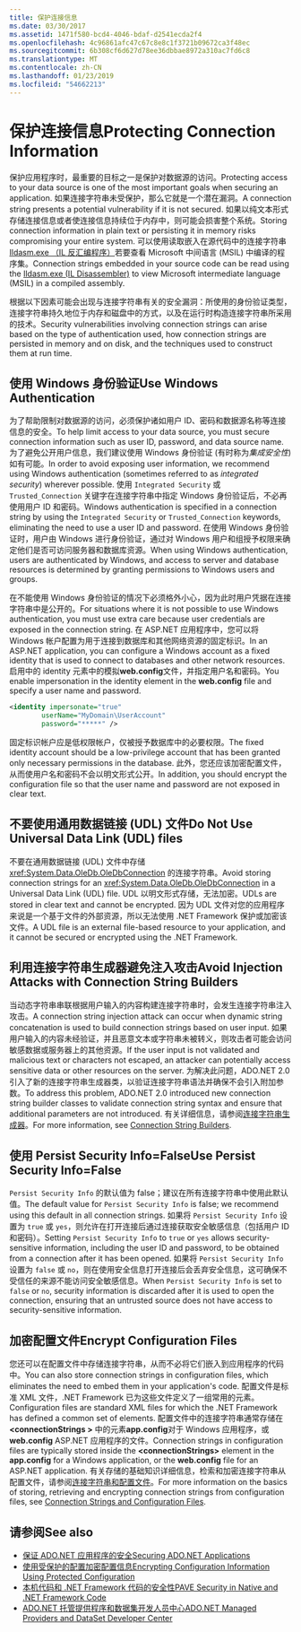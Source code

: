 ```yaml
---
title: 保护连接信息
ms.date: 03/30/2017
ms.assetid: 1471f580-bcd4-4046-bdaf-d2541ecda2f4
ms.openlocfilehash: 4c96861afc47c67c8e8c1f3721b09672ca3f48ec
ms.sourcegitcommit: 6b308cf6d627d78ee36dbbae8972a310ac7fd6c8
ms.translationtype: MT
ms.contentlocale: zh-CN
ms.lasthandoff: 01/23/2019
ms.locfileid: "54662213"
---
```

# <a name="protecting-connection-information"></a><span data-ttu-id="61a62-102">保护连接信息</span><span class="sxs-lookup"><span data-stu-id="61a62-102">Protecting Connection Information</span></span>
<span data-ttu-id="61a62-103">保护应用程序时，最重要的目标之一是保护对数据源的访问。</span><span class="sxs-lookup"><span data-stu-id="61a62-103">Protecting access to your data source is one of the most important goals when securing an application.</span></span> <span data-ttu-id="61a62-104">如果连接字符串未受保护，那么它就是一个潜在漏洞。</span><span class="sxs-lookup"><span data-stu-id="61a62-104">A connection string presents a potential vulnerability if it is not secured.</span></span> <span data-ttu-id="61a62-105">如果以纯文本形式存储连接信息或者使连接信息持续位于内存中，则可能会损害整个系统。</span><span class="sxs-lookup"><span data-stu-id="61a62-105">Storing connection information in plain text or persisting it in memory risks compromising your entire system.</span></span> <span data-ttu-id="61a62-106">可以使用读取嵌入在源代码中的连接字符串[Ildasm.exe （IL 反汇编程序）](../../../../docs/framework/tools/ildasm-exe-il-disassembler.md)若要查看 Microsoft 中间语言 (MSIL) 中编译的程序集。</span><span class="sxs-lookup"><span data-stu-id="61a62-106">Connection strings embedded in your source code can be read using the [Ildasm.exe (IL Disassembler)](../../../../docs/framework/tools/ildasm-exe-il-disassembler.md) to view Microsoft intermediate language (MSIL) in a compiled assembly.</span></span>  
  
 <span data-ttu-id="61a62-107">根据以下因素可能会出现与连接字符串有关的安全漏洞：所使用的身份验证类型，连接字符串持久地位于内存和磁盘中的方式，以及在运行时构造连接字符串所采用的技术。</span><span class="sxs-lookup"><span data-stu-id="61a62-107">Security vulnerabilities involving connection strings can arise based on the type of authentication used, how connection strings are persisted in memory and on disk, and the techniques used to construct them at run time.</span></span>  
  
## <a name="use-windows-authentication"></a><span data-ttu-id="61a62-108">使用 Windows 身份验证</span><span class="sxs-lookup"><span data-stu-id="61a62-108">Use Windows Authentication</span></span>  
 <span data-ttu-id="61a62-109">为了帮助限制对数据源的访问，必须保护诸如用户 ID、密码和数据源名称等连接信息的安全。</span><span class="sxs-lookup"><span data-stu-id="61a62-109">To help limit access to your data source, you must secure connection information such as user ID, password, and data source name.</span></span> <span data-ttu-id="61a62-110">为了避免公开用户信息，我们建议使用 Windows 身份验证 (有时称为*集成安全性*) 如有可能。</span><span class="sxs-lookup"><span data-stu-id="61a62-110">In order to avoid exposing user information, we recommend using Windows authentication (sometimes referred to as *integrated security*) wherever possible.</span></span> <span data-ttu-id="61a62-111">使用 `Integrated Security` 或 `Trusted_Connection` 关键字在连接字符串中指定 Windows 身份验证后，不必再使用用户 ID 和密码。</span><span class="sxs-lookup"><span data-stu-id="61a62-111">Windows authentication is specified in a connection string by using the `Integrated Security` or `Trusted_Connection` keywords, eliminating the need to use a user ID and password.</span></span> <span data-ttu-id="61a62-112">在使用 Windows 身份验证时，用户由 Windows 进行身份验证，通过对 Windows 用户和组授予权限来确定他们是否可访问服务器和数据库资源。</span><span class="sxs-lookup"><span data-stu-id="61a62-112">When using Windows authentication, users are authenticated by Windows, and access to server and database resources is determined by granting permissions to Windows users and groups.</span></span>  
  
 <span data-ttu-id="61a62-113">在不能使用 Windows 身份验证的情况下必须格外小心，因为此时用户凭据在连接字符串中是公开的。</span><span class="sxs-lookup"><span data-stu-id="61a62-113">For situations where it is not possible to use Windows authentication, you must use extra care because user credentials are exposed in the connection string.</span></span> <span data-ttu-id="61a62-114">在 ASP.NET 应用程序中，您可以将 Windows 帐户配置为用于连接到数据库和其他网络资源的固定标识。</span><span class="sxs-lookup"><span data-stu-id="61a62-114">In an ASP.NET application, you can configure a Windows account as a fixed identity that is used to connect to databases and other network resources.</span></span> <span data-ttu-id="61a62-115">启用中的 identity 元素中的模拟**web.config**文件，并指定用户名和密码。</span><span class="sxs-lookup"><span data-stu-id="61a62-115">You enable impersonation in the identity element in the **web.config** file and specify a user name and password.</span></span>  
  
```xml  
<identity impersonate="true"   
        userName="MyDomain\UserAccount"   
        password="*****" />  
```  
  
 <span data-ttu-id="61a62-116">固定标识帐户应是低权限帐户，仅被授予数据库中的必要权限。</span><span class="sxs-lookup"><span data-stu-id="61a62-116">The fixed identity account should be a low-privilege account that has been granted only necessary permissions in the database.</span></span> <span data-ttu-id="61a62-117">此外，您还应该加密配置文件，从而使用户名和密码不会以明文形式公开。</span><span class="sxs-lookup"><span data-stu-id="61a62-117">In addition, you should encrypt the configuration file so that the user name and password are not exposed in clear text.</span></span>  
  
## <a name="do-not-use-universal-data-link-udl-files"></a><span data-ttu-id="61a62-118">不要使用通用数据链接 (UDL) 文件</span><span class="sxs-lookup"><span data-stu-id="61a62-118">Do Not Use Universal Data Link (UDL) files</span></span>  
 <span data-ttu-id="61a62-119">不要在通用数据链接 (UDL) 文件中存储 <xref:System.Data.OleDb.OleDbConnection> 的连接字符串。</span><span class="sxs-lookup"><span data-stu-id="61a62-119">Avoid storing connection strings for an <xref:System.Data.OleDb.OleDbConnection> in a Universal Data Link (UDL) file.</span></span> <span data-ttu-id="61a62-120">UDL 以明文形式存储，无法加密。</span><span class="sxs-lookup"><span data-stu-id="61a62-120">UDLs are stored in clear text and cannot be encrypted.</span></span> <span data-ttu-id="61a62-121">因为 UDL 文件对您的应用程序来说是一个基于文件的外部资源，所以无法使用 .NET Framework 保护或加密该文件。</span><span class="sxs-lookup"><span data-stu-id="61a62-121">A UDL file is an external file-based resource to your application, and it cannot be secured or encrypted using the .NET Framework.</span></span>  
  
## <a name="avoid-injection-attacks-with-connection-string-builders"></a><span data-ttu-id="61a62-122">利用连接字符串生成器避免注入攻击</span><span class="sxs-lookup"><span data-stu-id="61a62-122">Avoid Injection Attacks with Connection String Builders</span></span>  
 <span data-ttu-id="61a62-123">当动态字符串串联根据用户输入的内容构建连接字符串时，会发生连接字符串注入攻击。</span><span class="sxs-lookup"><span data-stu-id="61a62-123">A connection string injection attack can occur when dynamic string concatenation is used to build connection strings based on user input.</span></span> <span data-ttu-id="61a62-124">如果用户输入的内容未经验证，并且恶意文本或字符串未被转义，则攻击者可能会访问敏感数据或服务器上的其他资源。</span><span class="sxs-lookup"><span data-stu-id="61a62-124">If the user input is not validated and malicious text or characters not escaped, an attacker can potentially access sensitive data or other resources on the server.</span></span> <span data-ttu-id="61a62-125">为解决此问题，ADO.NET 2.0 引入了新的连接字符串生成器类，以验证连接字符串语法并确保不会引入附加参数。</span><span class="sxs-lookup"><span data-stu-id="61a62-125">To address this problem, ADO.NET 2.0 introduced new connection string builder classes to validate connection string syntax and ensure that additional parameters are not introduced.</span></span> <span data-ttu-id="61a62-126">有关详细信息，请参阅[连接字符串生成器](../../../../docs/framework/data/adonet/connection-string-builders.md)。</span><span class="sxs-lookup"><span data-stu-id="61a62-126">For more information, see [Connection String Builders](../../../../docs/framework/data/adonet/connection-string-builders.md).</span></span>  
  
## <a name="use-persist-security-infofalse"></a><span data-ttu-id="61a62-127">使用 Persist Security Info=False</span><span class="sxs-lookup"><span data-stu-id="61a62-127">Use Persist Security Info=False</span></span>  
 <span data-ttu-id="61a62-128">`Persist Security Info` 的默认值为 false；建议在所有连接字符串中使用此默认值。</span><span class="sxs-lookup"><span data-stu-id="61a62-128">The default value for `Persist Security Info` is false; we recommend using this default in all connection strings.</span></span> <span data-ttu-id="61a62-129">如果将 `Persist Security Info` 设置为 `true` 或 `yes`，则允许在打开连接后通过连接获取安全敏感信息（包括用户 ID 和密码）。</span><span class="sxs-lookup"><span data-stu-id="61a62-129">Setting `Persist Security Info` to `true` or `yes` allows security-sensitive information, including the user ID and password, to be obtained from a connection after it has been opened.</span></span> <span data-ttu-id="61a62-130">如果将 `Persist Security Info` 设置为 `false` 或 `no`，则在使用安全信息打开连接后会丢弃安全信息，这可确保不受信任的来源不能访问安全敏感信息。</span><span class="sxs-lookup"><span data-stu-id="61a62-130">When `Persist Security Info` is set to `false` or `no`, security information is discarded after it is used to open the connection, ensuring that an untrusted source does not have access to security-sensitive information.</span></span>  
  
## <a name="encrypt-configuration-files"></a><span data-ttu-id="61a62-131">加密配置文件</span><span class="sxs-lookup"><span data-stu-id="61a62-131">Encrypt Configuration Files</span></span>  
 <span data-ttu-id="61a62-132">您还可以在配置文件中存储连接字符串，从而不必将它们嵌入到应用程序的代码中。</span><span class="sxs-lookup"><span data-stu-id="61a62-132">You can also store connection strings in configuration files, which eliminates the need to embed them in your application's code.</span></span> <span data-ttu-id="61a62-133">配置文件是标准 XML 文件，.NET Framework 已为这些文件定义了一组常用的元素。</span><span class="sxs-lookup"><span data-stu-id="61a62-133">Configuration files are standard XML files for which the .NET Framework has defined a common set of elements.</span></span> <span data-ttu-id="61a62-134">配置文件中的连接字符串通常存储在 **\<connectionStrings >** 中的元素**app.config**对于 Windows 应用程序，或**web.config** ASP.NET 应用程序的文件。</span><span class="sxs-lookup"><span data-stu-id="61a62-134">Connection strings in configuration files are typically stored inside the **\<connectionStrings>** element in the **app.config** for a Windows application, or the **web.config** file for an ASP.NET application.</span></span> <span data-ttu-id="61a62-135">有关存储的基础知识详细信息，检索和加密连接字符串从配置文件，请参阅[连接字符串和配置文件](../../../../docs/framework/data/adonet/connection-strings-and-configuration-files.md)。</span><span class="sxs-lookup"><span data-stu-id="61a62-135">For more information on the basics of storing, retrieving and encrypting connection strings from configuration files, see [Connection Strings and Configuration Files](../../../../docs/framework/data/adonet/connection-strings-and-configuration-files.md).</span></span>  
  
## <a name="see-also"></a><span data-ttu-id="61a62-136">请参阅</span><span class="sxs-lookup"><span data-stu-id="61a62-136">See also</span></span>
- [<span data-ttu-id="61a62-137">保证 ADO.NET 应用程序的安全</span><span class="sxs-lookup"><span data-stu-id="61a62-137">Securing ADO.NET Applications</span></span>](../../../../docs/framework/data/adonet/securing-ado-net-applications.md)
- [<span data-ttu-id="61a62-138">使用受保护的配置加密配置信息</span><span class="sxs-lookup"><span data-stu-id="61a62-138">Encrypting Configuration Information Using Protected Configuration</span></span>](https://msdn.microsoft.com/library/51cdfe5b-9d82-458c-94ff-c551c4f38ed1)
- [<span data-ttu-id="61a62-139">本机代码和 .NET Framework 代码的安全性</span><span class="sxs-lookup"><span data-stu-id="61a62-139">PAVE Security in Native and .NET Framework Code</span></span>](https://msdn.microsoft.com/library/bd61be84-c143-409a-a75a-44253724f784)
- [<span data-ttu-id="61a62-140">ADO.NET 托管提供程序和数据集开发人员中心</span><span class="sxs-lookup"><span data-stu-id="61a62-140">ADO.NET Managed Providers and DataSet Developer Center</span></span>](https://go.microsoft.com/fwlink/?LinkId=217917)
